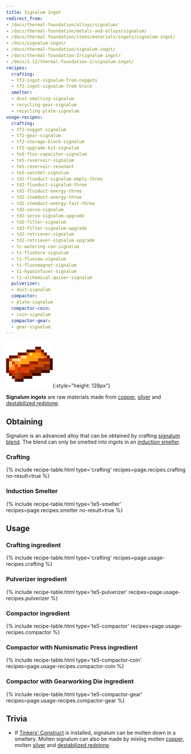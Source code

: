 ```yaml
---
title: Signalum Ingot
redirect_from:
- /docs/thermal-foundation/alloys/signalum/
- /docs/thermal-foundation/metals-and-alloys/signalum/
- /docs/thermal-foundation/items/materials/ingots/signalum-ingot/
- /docs/signalum-ingot/
- /docs/thermal-foundation/signalum-ingot/
- /docs/thermal-foundation-2/signalum-ingot/
- /docs/1.12/thermal-foundation-2/signalum-ingot/
recipes:
  crafting:
  - tf2-ingot-signalum-from-nuggets
  - tf2-ingot-signalum-from-block
  smelter:
  - dust-smelting-signalum
  - recycling-gear-signalum
  - recycling-plate-signalum
usage-recipes:
  crafting:
  - tf2-nugget-signalum
  - tf2-gear-signalum
  - tf2-storage-block-signalum
  - tf2-upgrade-kit-signalum
  - te5-flux-capacitor-signalum
  - te5-reservoir-signalum
  - te5-reservoir-resonant
  - te5-satchel-signalum
  - td2-fluxduct-signalum-empty-three
  - td2-fluxduct-signalum-three
  - td2-fluiduct-energy-three
  - td2-itemduct-energy-three
  - td2-itemduct-energy-fast-three
  - td2-servo-signalum
  - td2-servo-signalum-upgrade
  - td2-filter-signalum
  - td2-filter-signalum-upgrade
  - td2-retriever-signalum
  - td2-retriever-signalum-upgrade
  - tc-watering-can-signalum
  - ti-fluxbore-signalum
  - ti-fluxsaw-signalum
  - ti-fluxomagnet-signalum
  - ti-hypoinfuser-signalum
  - ti-alchemical-quiver-signalum
  pulverizer:
  - dust-signalum
  compactor:
  - plate-signalum
  compactor-coin:
  - coin-signalum
  compactor-gear:
  - gear-signalum
---
```


![Signalum ingot](/assets/images/thermal-foundation-2/ingot-signalum.png){:style="height: 128px"}


**Signalum ingots** are raw materials made from [copper](/docs/1.12/thermal-foundation/copper-ingot/),
[silver](/docs/1.12/thermal-foundation/silver-ingot/) and [destabilized
redstone](/docs/1.12/thermal-foundation/destabilized-redstone/).


Obtaining
---------

Signalum is an advanced alloy that can be obtained by crafting [signalum
blend](/docs/1.12/thermal-foundation/signalum-blend/). The blend can only be smelted into ingots in an
[induction smelter](/docs/1.12/thermal-expansion/induction-smelter/).

### Crafting
{% include recipe-table.html type='crafting' recipes=page.recipes.crafting no-result=true %}

### Induction Smelter
{% include recipe-table.html type='te5-smelter' recipes=page.recipes.smelter no-result=true %}


Usage
-----

### Crafting ingredient
{% include recipe-table.html type='crafting' recipes=page.usage-recipes.crafting %}

### Pulverizer ingredient
{% include recipe-table.html type='te5-pulverizer' recipes=page.usage-recipes.pulverizer %}

### Compactor ingredient
{% include recipe-table.html type='te5-compactor' recipes=page.usage-recipes.compactor %}

### Compactor with Numismatic Press ingredient
{% include recipe-table.html type='te5-compactor-coin' recipes=page.usage-recipes.compactor-coin %}

### Compactor with Gearworking Die ingredient
{% include recipe-table.html type='te5-compactor-gear' recipes=page.usage-recipes.compactor-gear %}


Trivia
------

* If [Tinkers'
  Construct](https://minecraft.curseforge.com/projects/tinkers-construct) is
  installed, signalum can be molten down in a smeltery. Molten signalum can also
  be made by mixing molten [copper](/docs/1.12/thermal-foundation/copper-ingot/), molten
  [silver](/docs/1.12/thermal-foundation/silver-ingot/) and [destabilized
  redstone](/docs/1.12/thermal-foundation/destabilized-redstone/).
